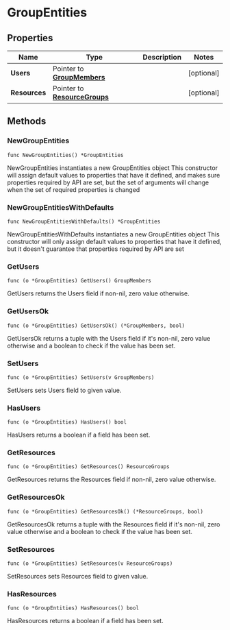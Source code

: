 # GroupEntities

## Properties

|Name | Type | Description | Notes|
|------------ | ------------- | ------------- | -------------|
|**Users** | Pointer to [**GroupMembers**](GroupMembers.md) |  | [optional] |
|**Resources** | Pointer to [**ResourceGroups**](ResourceGroups.md) |  | [optional] |

## Methods

### NewGroupEntities

`func NewGroupEntities() *GroupEntities`

NewGroupEntities instantiates a new GroupEntities object
This constructor will assign default values to properties that have it defined,
and makes sure properties required by API are set, but the set of arguments
will change when the set of required properties is changed

### NewGroupEntitiesWithDefaults

`func NewGroupEntitiesWithDefaults() *GroupEntities`

NewGroupEntitiesWithDefaults instantiates a new GroupEntities object
This constructor will only assign default values to properties that have it defined,
but it doesn't guarantee that properties required by API are set

### GetUsers

`func (o *GroupEntities) GetUsers() GroupMembers`

GetUsers returns the Users field if non-nil, zero value otherwise.

### GetUsersOk

`func (o *GroupEntities) GetUsersOk() (*GroupMembers, bool)`

GetUsersOk returns a tuple with the Users field if it's non-nil, zero value otherwise
and a boolean to check if the value has been set.

### SetUsers

`func (o *GroupEntities) SetUsers(v GroupMembers)`

SetUsers sets Users field to given value.

### HasUsers

`func (o *GroupEntities) HasUsers() bool`

HasUsers returns a boolean if a field has been set.

### GetResources

`func (o *GroupEntities) GetResources() ResourceGroups`

GetResources returns the Resources field if non-nil, zero value otherwise.

### GetResourcesOk

`func (o *GroupEntities) GetResourcesOk() (*ResourceGroups, bool)`

GetResourcesOk returns a tuple with the Resources field if it's non-nil, zero value otherwise
and a boolean to check if the value has been set.

### SetResources

`func (o *GroupEntities) SetResources(v ResourceGroups)`

SetResources sets Resources field to given value.

### HasResources

`func (o *GroupEntities) HasResources() bool`

HasResources returns a boolean if a field has been set.



